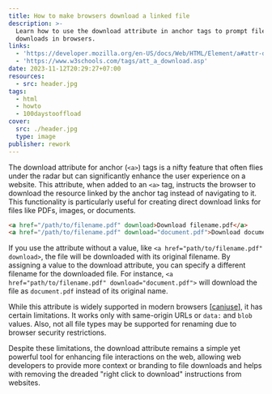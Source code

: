 ```yaml
---
title: How to make browsers download a linked file
description: >-
  Learn how to use the download attribute in anchor tags to prompt file
  downloads in browsers.
links:
  - 'https://developer.mozilla.org/en-US/docs/Web/HTML/Element/a#attr-download'
  - 'https://www.w3schools.com/tags/att_a_download.asp'
date: 2023-11-12T20:29:27+07:00
resources:
  - src: header.jpg
tags:
  - html
  - howto
  - 100daystooffload
cover:
  src: ./header.jpg
  type: image
publisher: rework
---
```


The download attribute for anchor (`<a>`) tags is a nifty feature that often flies under the radar but can significantly enhance the user experience on a website. This attribute, when added to an `<a>` tag, instructs the browser to download the resource linked by the anchor tag instead of navigating to it. This functionality is particularly useful for creating direct download links for files like PDFs, images, or documents.

```html
<a href="/path/to/filename.pdf" download>Download filename.pdf</a>
<a href="/path/to/filename.pdf" download="document.pdf">Download document.pdf</a>
```

If you use the attribute without a value, like `<a href="path/to/filename.pdf" download>`, the file will be downloaded with its original filename. By assigning a value to the download attribute, you can specify a different filename for the downloaded file. For instance, `<a href="path/to/filename.pdf" download="document.pdf">` will download the file as `document.pdf` instead of its original name.

While this attribute is widely supported in modern browsers \[[caniuse](https://caniuse.com/download)], it has certain limitations. It works only with same-origin URLs or `data:` and `blob` values. Also, not all file types may be supported for renaming due to browser security restrictions.

Despite these limitations, the download attribute remains a simple yet powerful tool for enhancing file interactions on the web, allowing web developers to provide more context or branding to file downloads and helps with removing the dreaded "right click to download" instructions from websites.

